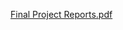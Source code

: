 
[Final Project Reports.pdf](https://github.com/user-attachments/files/16120340/Final.Project.Reports.pdf)
